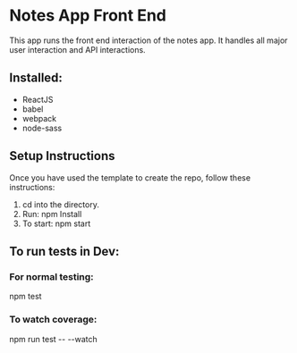 # Notes App Front End
This app runs the front end interaction of the notes app.
It handles all major user interaction and API interactions.

## Installed:
- ReactJS
- babel
- webpack
- node-sass

## Setup Instructions
Once you have used the template to create the repo, follow these instructions:
1. cd into the directory.
2. Run: npm Install
3. To start: npm start


## To run tests in Dev:
### For normal testing:
npm test

### To watch coverage:
npm run test -- --watch
